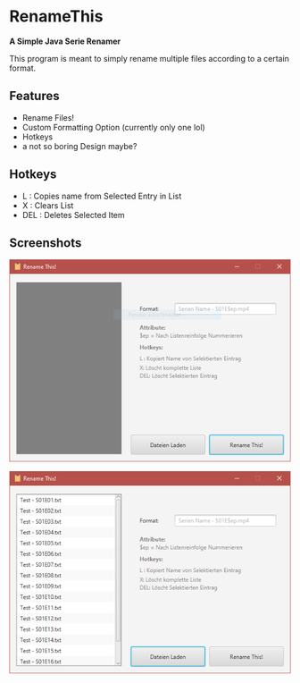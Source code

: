 # RenameThis
**A Simple Java Serie Renamer**

This program is meant to simply rename multiple files according to a certain format.

## Features

* Rename Files!
* Custom Formatting Option (currently only one lol)
* Hotkeys
* a not so boring Design maybe?


## Hotkeys 


* L : Copies name from Selected Entry in List
* X : Clears List
* DEL : Deletes Selected Item

## Screenshots

![Screenshot from the Programmm without Files loaded](/screenshots/sc1.png)

![Screenshot from the Programmm with Files loaded](/screenshots/sc2.png)
